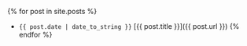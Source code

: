 {% for post in site.posts %}
* `{{ post.date | date_to_string }}` [{{ post.title }}]({{ post.url }})
{% endfor %}
